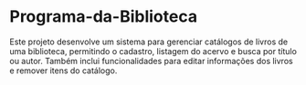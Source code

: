 # Programa-da-Biblioteca
Este projeto desenvolve um sistema para gerenciar catálogos de livros de uma biblioteca, permitindo o cadastro, listagem do acervo e busca por título ou autor. Também inclui funcionalidades para editar informações dos livros e remover itens do catálogo.
